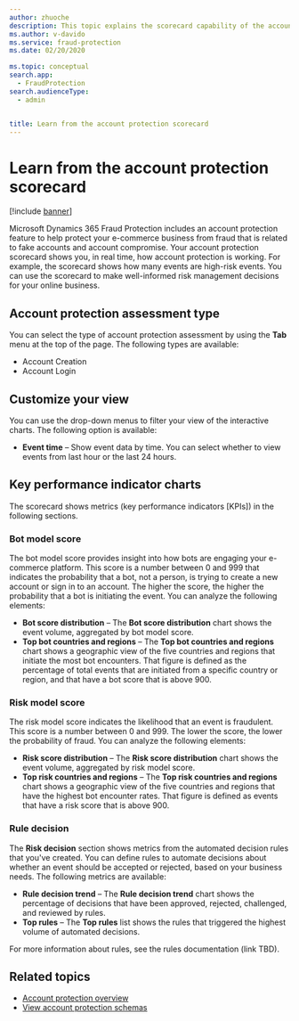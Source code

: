 ```yaml
---
author: zhuoche
description: This topic explains the scorecard capability of the account protection feature in Microsoft Dynamics 365 Fraud Protection.
ms.author: v-davido
ms.service: fraud-protection
ms.date: 02/20/2020

ms.topic: conceptual
search.app: 
  - FraudProtection
search.audienceType:
  - admin


title: Learn from the account protection scorecard
---
```


# Learn from the account protection scorecard

[!include [banner](includes/preview-banner.md)]

Microsoft Dynamics 365 Fraud Protection includes an account protection feature to help protect your e-commerce business from fraud that is related to fake accounts and account compromise. Your account protection scorecard shows you, in real time, how account protection is working. For example, the scorecard shows how many events are high-risk events. You can use the scorecard to make well-informed risk management decisions for your online business.

## Account protection assessment type

You can select the type of account protection assessment by using the **Tab** menu at the top of the page. The following types are available:

- Account Creation
- Account Login

## Customize your view

You can use the drop-down menus to filter your view of the interactive charts. The following option is available:

- **Event time** – Show event data by time. You can select whether to view events from last hour or the last 24 hours.

## Key performance indicator charts

The scorecard shows metrics (key performance indicators \[KPIs\]) in the following sections.

### Bot model score

The bot model score provides insight into how bots are engaging your e-commerce platform. This score is a number between 0 and 999 that indicates the probability that a bot, not a person, is trying to create a new account or sign in to an account. The higher the score, the higher the probability that a bot is initiating the event. You can analyze the following elements:

- **Bot score distribution** – The **Bot score distribution** chart shows the event volume, aggregated by bot model score.
- **Top bot countries and regions** – The **Top bot countries and regions** chart shows a geographic view of the five countries and regions that initiate the most bot encounters. That figure is defined as the percentage of total events that are initiated from a specific country or region, and that have a bot score that is above 900.

### Risk model score

The risk model score indicates the likelihood that an event is fraudulent. This score is a number between 0 and 999. The lower the score, the lower the probability of fraud. You can analyze the following elements:

- **Risk score distribution** – The **Risk score distribution** chart shows the event volume, aggregated by risk model score.
- **Top risk countries and regions** – The **Top risk countries and regions** chart shows a geographic view of the five countries and regions that have the highest bot encounter rates. That figure is defined as events that have a risk score that is above 900.

### Rule decision

The **Risk decision** section shows metrics from the automated decision rules that you've created. You can define rules to automate decisions about whether an event should be accepted or rejected, based on your business needs. The following metrics are available:

- **Rule decision trend** – The **Rule decision trend** chart shows the percentage of decisions that have been approved, rejected, challenged, and reviewed by rules.
- **Top rules** – The **Top rules** list shows the rules that triggered the highest volume of automated decisions.

For more information about rules, see the rules documentation (link TBD).

## Related topics

- [Account protection overview](ap-overview.md)
- [View account protection schemas](new-ap-schema.md)

